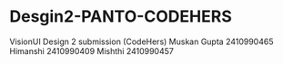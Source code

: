 # Desgin2-PANTO-CODEHERS
VisionUI Design 2 submission (CodeHers) 
Muskan Gupta 2410990465
Himanshi 2410990409
Mishthi 2410990457
